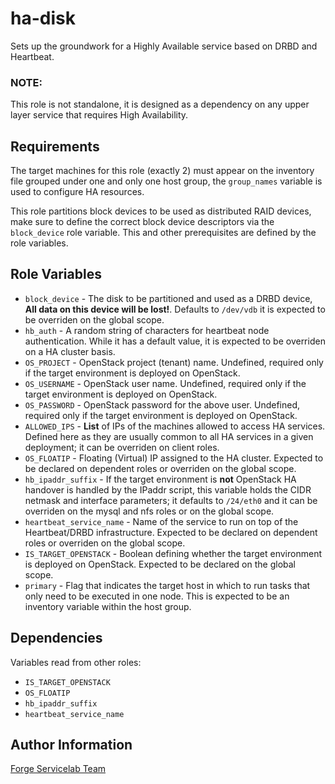 ha-disk
=======

Sets up the groundwork for a Highly Available service based on DRBD and Heartbeat.

### NOTE:
This role is not standalone, it is designed as a dependency on any upper layer service that requires High Availability.

Requirements
------------

The target machines for this role (exactly 2) must appear on the inventory file grouped under one and only one host group, the `group_names` variable is used to configure HA resources.

This role partitions block devices to be used as distributed RAID devices, make sure to define the correct block device descriptors via the `block_device` role variable. This and other prerequisites are defined by the role variables.

Role Variables
--------------

- `block_device` - The disk to be partitioned and used as a DRBD device, **All data on this device will be lost!**. Defaults to `/dev/vdb` it is expected to be overriden on the global scope.
- `hb_auth` - A random string of characters for heartbeat node authentication. While it has a default value, it is expected to be overriden on a HA cluster basis.
- `OS_PROJECT` - OpenStack project (tenant) name. Undefined, required only if the target environment is deployed on OpenStack.
- `OS_USERNAME` - OpenStack user name. Undefined, required only if the target environment is deployed on OpenStack.
- `OS_PASSWORD` - OpenStack password for the above user. Undefined, required only if the target environment is deployed on OpenStack.
- `ALLOWED_IPS` - **List** of IPs of the machines allowed to access HA services. Defined here as they are usually common to all HA services in a given deployment; it can be overriden on client roles.
- `OS_FLOATIP` - Floating (Virtual) IP assigned to the HA cluster. Expected to be declared on dependent roles or overriden on the global scope.
- `hb_ipaddr_suffix` - If the target environment is **not** OpenStack HA handover is handled by the IPaddr script, this variable holds the CIDR netmask and interface parameters; it defaults to `/24/eth0` and it can be overriden on the mysql and nfs roles or on the global scope.
- `heartbeat_service_name` - Name of the service to run on top of the Heartbeat/DRBD infrastructure. Expected to be declared on dependent roles or overriden on the global scope.
- `IS_TARGET_OPENSTACK` - Boolean defining whether the target environment is deployed on OpenStack. Expected to be declared on the global scope.
- `primary` - Flag that indicates the target host in which to run tasks that only need to be executed in one node. This is expected to be an inventory variable within the host group.

Dependencies
------------

Variables read from other roles:
- `IS_TARGET_OPENSTACK`
- `OS_FLOATIP`
- `hb_ipaddr_suffix`
- `heartbeat_service_name`

Author Information
------------------

[Forge Servicelab Team](http://forgeservicelab.fi)
